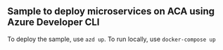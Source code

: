 ## Sample to deploy microservices on ACA using Azure Developer CLI 

To deploy the sample, use `azd up`. To run locally, use `docker-compose up`
